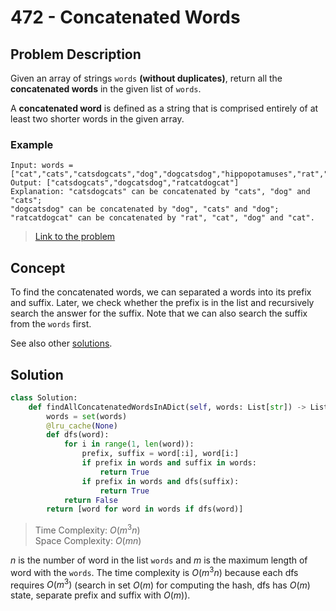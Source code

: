 # 472 - Concatenated Words

## Problem Description

Given an array of strings `words` **(without duplicates)**, return all the **concatenated words** in the given list of `words`.

A **concatenated word** is defined as a string that is comprised entirely of at least two shorter words in the given array.

### Example

```text
Input: words = ["cat","cats","catsdogcats","dog","dogcatsdog","hippopotamuses","rat","ratcatdogcat"]
Output: ["catsdogcats","dogcatsdog","ratcatdogcat"]
Explanation: "catsdogcats" can be concatenated by "cats", "dog" and "cats"; 
"dogcatsdog" can be concatenated by "dog", "cats" and "dog"; 
"ratcatdogcat" can be concatenated by "rat", "cat", "dog" and "cat".
```

> [Link to the problem](https://leetcode.com/problems/concatenated-words/description/)

## Concept

To find the concatenated words, we can separated a words into its prefix and suffix. Later, we check whether the prefix is in the list and recursively search the answer for the suffix. Note that we can also search the suffix from the `words` first.

See also other [solutions](https://leetcode.com/problems/concatenated-words/solutions/2822170/concatenated-words/).

## Solution

```python
class Solution:
    def findAllConcatenatedWordsInADict(self, words: List[str]) -> List[str]:
        words = set(words)
        @lru_cache(None)
        def dfs(word):
            for i in range(1, len(word)):
                prefix, suffix = word[:i], word[i:]
                if prefix in words and suffix in words:
                    return True
                if prefix in words and dfs(suffix):
                    return True
            return False
        return [word for word in words if dfs(word)]
```

> Time Complexity: $O(m^3n)$ \
> Space Complexity: $O(mn)$

$n$ is the number of word in the list `words` and $m$ is the maximum length of word with the `words`. The time complexity is $O(m^3n)$ because each dfs requires $O(m^3)$ (search in set $O(m)$ for computing the hash, dfs has $O(m)$ state, separate prefix and suffix with $O(m)$).
